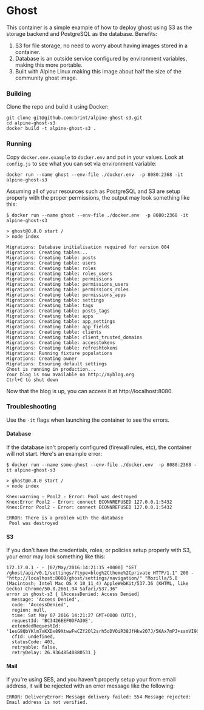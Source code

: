 # Ghost

This container is a simple example of how to deploy ghost using S3 as the storage backend and PostgreSQL as the database. Benefits:

1. S3 for file storage, no need to worry about having images stored in a container.
2. Database is an outside service configured by environment variables, making this more portable.
3. Built with Alpine Linux making this image about half the size of the community ghost image.

### Building
Clone the repo and build it using Docker:

```
git clone git@github.com:brint/alpine-ghost-s3.git
cd alpine-ghost-s3
docker build -t alpine-ghost-s3 .
```

### Running
Copy `docker.env.example` to `docker.env` and put in your values. Look at `config.js` to see what you can set via environment variable:

```
docker run --name ghost --env-file ./docker.env  -p 8080:2368 -it alpine-ghost-s3
```

Assuming all of your resources such as PostgreSQL and S3 are setup properly with the proper permissions, the output may look something like this:

```
$ docker run --name ghost --env-file ./docker.env  -p 8080:2368 -it alpine-ghost-s3

> ghost@0.8.0 start /
> node index

Migrations: Database initialisation required for version 004
Migrations: Creating tables...
Migrations: Creating table: posts
Migrations: Creating table: users
Migrations: Creating table: roles
Migrations: Creating table: roles_users
Migrations: Creating table: permissions
Migrations: Creating table: permissions_users
Migrations: Creating table: permissions_roles
Migrations: Creating table: permissions_apps
Migrations: Creating table: settings
Migrations: Creating table: tags
Migrations: Creating table: posts_tags
Migrations: Creating table: apps
Migrations: Creating table: app_settings
Migrations: Creating table: app_fields
Migrations: Creating table: clients
Migrations: Creating table: client_trusted_domains
Migrations: Creating table: accesstokens
Migrations: Creating table: refreshtokens
Migrations: Running fixture populations
Migrations: Creating owner
Migrations: Ensuring default settings
Ghost is running in production...
Your blog is now available on http://myblog.org
Ctrl+C to shut down
```

Now that the blog is up, you can access it at http://localhost:8080.

### Troubleshooting
Use the `-it` flags when launching the container to see the errors.

#### Database
If the database isn't properly configured (firewall rules, etc), the container will not start. Here's an example error:

```
$ docker run --name some-ghost --env-file ./docker.env  -p 8080:2368 -it alpine-ghost-s3

> ghost@0.8.0 start /
> node index

Knex:warning - Pool2 - Error: Pool was destroyed
Knex:Error Pool2 - Error: connect ECONNREFUSED 127.0.0.1:5432
Knex:Error Pool2 - Error: connect ECONNREFUSED 127.0.0.1:5432

ERROR: There is a problem with the database
 Pool was destroyed
```

#### S3
If you don't have the credentials, roles, or policies setup properly with S3, your error may look something like this:

```
172.17.0.1 - - [07/May/2016:14:21:15 +0000] "GET /ghost/api/v0.1/settings/?type=blog%2Ctheme%2Cprivate HTTP/1.1" 200 - "http://localhost:8080/ghost/settings/navigation/" "Mozilla/5.0 (Macintosh; Intel Mac OS X 10_11_4) AppleWebKit/537.36 (KHTML, like Gecko) Chrome/50.0.2661.94 Safari/537.36"
error in ghost-s3 { [AccessDenied: Access Denied]
  message: 'Access Denied',
  code: 'AccessDenied',
  region: null,
  time: Sat May 07 2016 14:21:27 GMT+0000 (UTC),
  requestId: 'BC3426EEF0DFA30E',
  extendedRequestId: '1esG8QbYKlm7xKXDx89XtwwFwCZf2Ol2srh5oDVOiR38JfHkw2O7J/5KAx7mPJ+ssmVI9GztzA4=',
  cfId: undefined,
  statusCode: 403,
  retryable: false,
  retryDelay: 26.93648540880531 }
```

#### Mail
If you're using SES, and you haven't properly setup your from email address, it will be rejected with an error message like the following:
```
ERROR: DeliveryError: Message delivery failed: 554 Message rejected: Email address is not verified.
```
